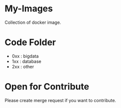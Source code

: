 # My-Images

Collection of docker image.

# Code Folder

- 0xx : bigdata   
- 1xx : database   
- 2xx : other   

# Open for Contribute

Please create merge request if you want to contribute.
